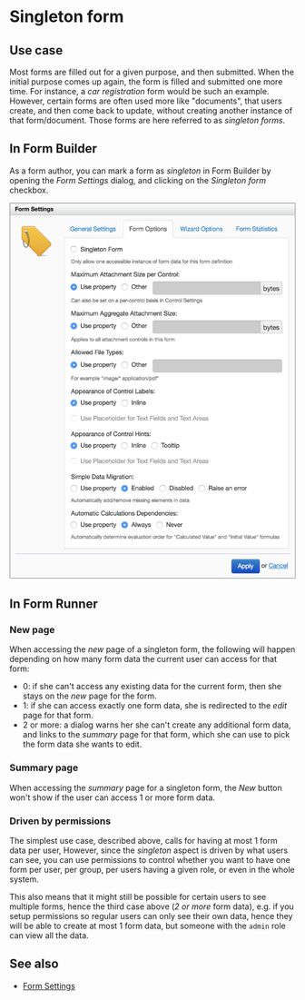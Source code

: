 # Singleton form

## Use case

Most forms are filled out for a given purpose, and then submitted. When the initial purpose comes up again, the form is filled and submitted one more time. For instance, a *car registration* form would be such an example. However, certain forms are often used more like "documents", that users create, and then come back to update, without creating another instance of that form/document. Those forms are here referred to as *singleton forms*.

## In Form Builder

As a form author, you can mark a form as *singleton* in Form Builder by opening the *Form Settings* dialog, and clicking on the *Singleton form* checkbox.

![Form Options](../../form-builder/images/form-settings-options.png)

## In Form Runner

### New page

When accessing the *new* page of a singleton form, the following will happen depending on how many form data the current user can access for that form:

- 0: if she can't access any existing data for the current form, then she stays on the *new* page for the form.
- 1: if she can access exactly one form data, she is redirected to the *edit* page for that form.
- 2 or more: a dialog warns her she can't create any additional form data, and links to the *summary* page for that form, which she can use to pick the form data she wants to edit.

### Summary page

When accessing the *summary* page for a singleton form, the *New* button won't show if the user can access 1 or more form data.

### Driven by permissions

The simplest use case, described above, calls for having at most 1 form data per user, However, since the *singleton* aspect is driven by what users can see, you can use permissions to control whether you want to have one form per user, per group, per users having a given role, or even in the whole system.

This also means that it might still be possible for certain users to see multiple forms, hence the third case above (*2 or more* form data), e.g. if you setup permissions so regular users can only see their own data, hence they will be able to create at most 1 form data, but someone with the `admin` role can view all the data.

## See also

- [Form Settings](/form-builder/form-settings.md)
